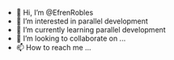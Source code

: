 - 👋 Hi, I’m @EfrenRobles
- 👀 I’m interested in parallel development
- 🌱 I’m currently learning parallel development
- 💞️ I’m looking to collaborate on ...
- 📫 How to reach me ...

<!---
EfrenRobles/EfrenRobles is a ✨ special ✨ repository because its `README.md` (this file) appears on your GitHub profile.
You can click the Preview link to take a look at your changes.
--->
